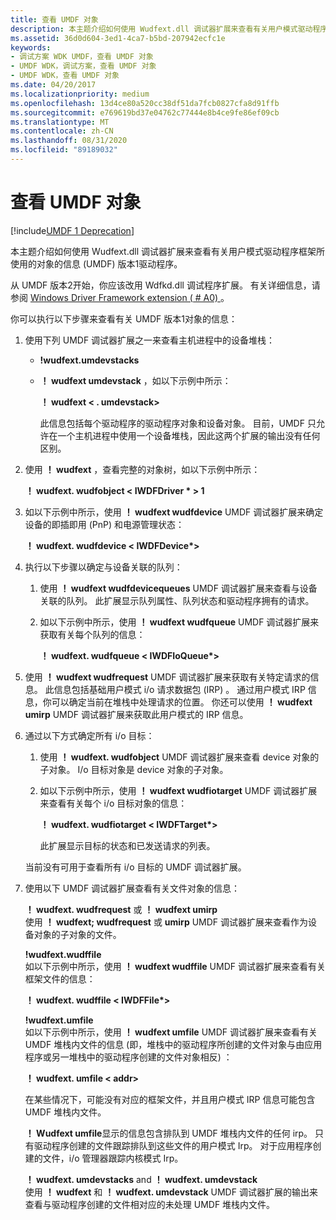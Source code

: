 ```yaml
---
title: 查看 UMDF 对象
description: 本主题介绍如何使用 Wudfext.dll 调试器扩展来查看有关用户模式驱动程序框架所使用的对象的信息 (UMDF) 版本1驱动程序。
ms.assetid: 36d0d604-3ed1-4ca7-b5bd-207942ecfc1e
keywords:
- 调试方案 WDK UMDF，查看 UMDF 对象
- UMDF WDK，调试方案，查看 UMDF 对象
- UMDF WDK，查看 UMDF 对象
ms.date: 04/20/2017
ms.localizationpriority: medium
ms.openlocfilehash: 13d4ce80a520cc38df51da7fcb0827cfa8d91ffb
ms.sourcegitcommit: e769619bd37e04762c77444e8b4ce9fe86ef09cb
ms.translationtype: MT
ms.contentlocale: zh-CN
ms.lasthandoff: 08/31/2020
ms.locfileid: "89189032"
---
```

# <a name="viewing-umdf-objects"></a>查看 UMDF 对象

[!include[UMDF 1 Deprecation](../includes/umdf-1-deprecation.md)]

本主题介绍如何使用 Wudfext.dll 调试器扩展来查看有关用户模式驱动程序框架所使用的对象的信息 (UMDF) 版本1驱动程序。

从 UMDF 版本2开始，你应该改用 Wdfkd.dll 调试程序扩展。 有关详细信息，请参阅 [Windows Driver Framework extension ( # A0) ](../debugger/kernel-mode-driver-framework-extensions--wdfkd-dll-.md)。

你可以执行以下步骤来查看有关 UMDF 版本1对象的信息：

1.  使用下列 UMDF 调试器扩展之一来查看主机进程中的设备堆栈：
    -   **!wudfext.umdevstacks**
    -   **！ wudfext umdevstack** ，如以下示例中所示：

        **！ wudfext &lt; . umdevstack&gt;**

        此信息包括每个驱动程序的驱动程序对象和设备对象。 目前，UMDF 只允许在一个主机进程中使用一个设备堆栈，因此这两个扩展的输出没有任何区别。

2.  使用 **！ wudfext** ，查看完整的对象树，如以下示例中所示：

    **！ wudfext. wudfobject &lt; IWDFDriver \* &gt; 1**

3.  如以下示例中所示，使用 **！ wudfext wudfdevice** UMDF 调试器扩展来确定设备的即插即用 (PnP) 和电源管理状态：

    **！ wudfext. wudfdevice &lt; IWDFDevice\*&gt;**

4.  执行以下步骤以确定与设备关联的队列：
    1.  使用 **！ wudfext wudfdevicequeues** UMDF 调试器扩展来查看与设备关联的队列。 此扩展显示队列属性、队列状态和驱动程序拥有的请求。
    2.  如以下示例中所示，使用 **！ wudfext wudfqueue** UMDF 调试器扩展来获取有关每个队列的信息：

        **！ wudfext. wudfqueue &lt; IWDFIoQueue\*&gt;**

5.  使用 **！ wudfext wudfrequest** UMDF 调试器扩展来获取有关特定请求的信息。 此信息包括基础用户模式 i/o 请求数据包 (IRP) 。 通过用户模式 IRP 信息，你可以确定当前在堆栈中处理请求的位置。 你还可以使用 **！ wudfext umirp** UMDF 调试器扩展来获取此用户模式的 IRP 信息。

6.  通过以下方式确定所有 i/o 目标：

    1.  使用 **！ wudfext. wudfobject** UMDF 调试器扩展来查看 device 对象的子对象。 I/o 目标对象是 device 对象的子对象。
    2.  如以下示例中所示，使用 **！ wudfext wudfiotarget** UMDF 调试器扩展来查看有关每个 i/o 目标对象的信息：

        **！ wudfext. wudfiotarget &lt; IWDFTarget\*&gt;**

        此扩展显示目标的状态和已发送请求的列表。

    当前没有可用于查看所有 i/o 目标的 UMDF 调试器扩展。

7.  使用以下 UMDF 调试器扩展查看有关文件对象的信息：

    <a href="" id="-wudfext-wudfrequest-or--wudfext-umirp"></a>**！ wudfext. wudfrequest** 或 **！ wudfext umirp**  
    使用 **！ wudfext; wudfrequest** 或 **umirp** UMDF 调试器扩展来查看作为设备对象的子对象的文件。

    <a href="" id="-wudfext-wudffile"></a>**!wudfext.wudffile**  
    如以下示例中所示，使用 **！ wudfext wudffile** UMDF 调试器扩展来查看有关框架文件的信息：

    **！ wudfext. wudffile &lt; IWDFFile\*&gt;**

    <a href="" id="-wudfext-umfile"></a>**!wudfext.umfile**  
    如以下示例中所示，使用 **！ wudfext umfile** UMDF 调试器扩展来查看有关 UMDF 堆栈内文件的信息 (即，堆栈中的驱动程序所创建的文件对象与由应用程序或另一堆栈中的驱动程序创建的文件对象相反) ：

    **！ wudfext. umfile &lt; addr&gt;**

    在某些情况下，可能没有对应的框架文件，并且用户模式 IRP 信息可能包含 UMDF 堆栈内文件。

    **！ Wudfext umfile**显示的信息包含排队到 UMDF 堆栈内文件的任何 irp。 只有驱动程序创建的文件跟踪排队到这些文件的用户模式 Irp。 对于应用程序创建的文件，i/o 管理器跟踪内核模式 Irp。

    <a href="" id="-wudfext-umdevstacks-and--wudfext-umdevstack"></a>**！ wudfext. umdevstacks** and **！ wudfext. umdevstack**  
    使用 **！ wudfext** 和 **！ wudfext. umdevstack** UMDF 调试器扩展的输出来查看与驱动程序创建的文件相对应的未处理 UMDF 堆栈内文件。

 

